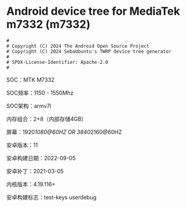 # Android device tree for MediaTek m7332 (m7332)

```
#
# Copyright (C) 2024 The Android Open Source Project
# Copyright (C) 2024 SebaUbuntu's TWRP device tree generator
#
# SPDX-License-Identifier: Apache-2.0
#
```
SOC：MTK M7332

SOC频率：1150 - 1550Mhz

SOC架构：armv7l

内存组合：2+8（内部存储4GB）

屏幕：1920*1080@60HZ OR 3840*2160@60HZ

安卓版本：11

安卓构建日期：2022-09-05

安卓补丁：2021-03-05

内核版本：4.19.116+

安卓构建标志：test-keys userdebug
